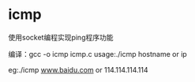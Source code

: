 # icmp
使用socket编程实现ping程序功能

编译：gcc -o icmp icmp.c
usage:./icmp hostname or ip

eg:./icmp www.baidu.com or 114.114.114.114
